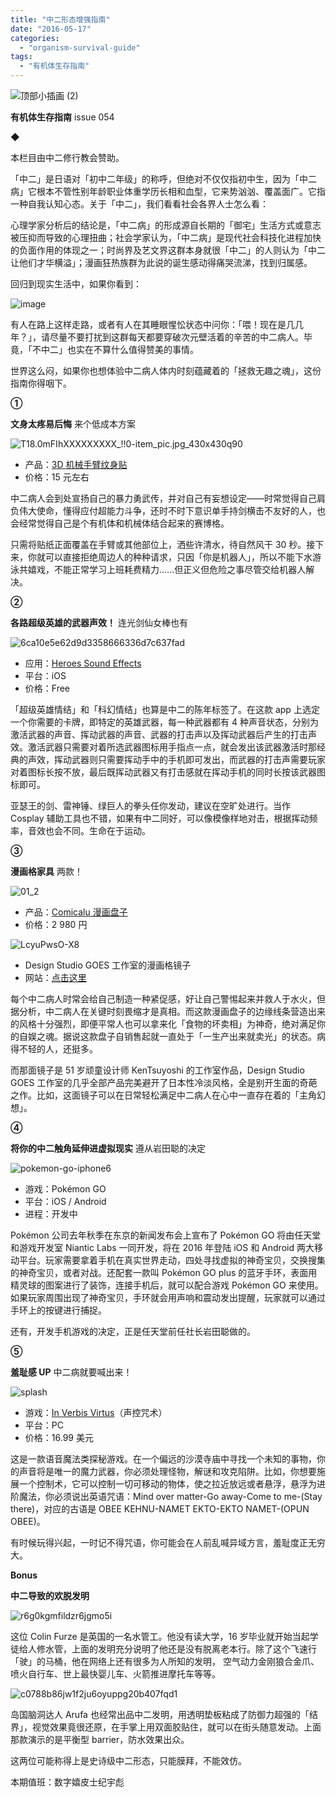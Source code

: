 ```yaml
---
title: "中二形态增强指南"
date: "2016-05-17"
categories: 
  - "organism-survival-guide"
tags: 
  - "有机体生存指南"
---
```


![顶部小插画 (2)](/images/57351.jpg)

**有机体生存指南** issue 054

◆

本栏目由中二修行教会赞助。

「中二」是日语对「初中二年级」的称呼，但绝对不仅仅指初中生，因为「中二病」它根本不管性别年龄职业体重学历长相和血型，它来势汹汹、覆盖面广。它指一种自我认知心态。关于「中二」，我们看看社会各界人士怎么看：

心理学家分析后的结论是，「中二病」的形成源自长期的「御宅」生活方式或意志被压抑而导致的心理扭曲；社会学家认为，「中二病」是现代社会科技化进程加快的负面作用的体现之一；时尚界及艺文界这群本身就很「中二」的人则认为「中二让他们才华横溢」；漫画狂热族群为此说的诞生感动得痛哭流涕，找到归属感。

回归到现实生活中，如果你看到：

![image](/images/83677.gif)

有人在路上这样走路，或者有人在其睡眼惺忪状态中问你：「喂！现在是几几年？」，请尽量不要打扰到这群每天都要穿破次元壁活着的辛苦的中二病人。毕竟，「不中二」也实在不算什么值得赞美的事情。

世界这么闷，如果你也想体验中二病人体内时刻蕴藏着的「拯救无趣之魂」，这份指南你得咽下。

**①**

**文身太疼易后悔** 来个低成本方案

![T18.0mFIhXXXXXXXXX_!!0-item_pic.jpg_430x430q90](/images/09423.jpg)

- 产品：[3D 机械手臂纹身贴](https://detail.tmall.com/item.htm?spm=a1z10.3-b.w4011-13094772042.24.QsfHvn&id=24103080800&rn=c67131ce740ebc4ee89c81167f26a750&abbucket=14)
- 价格：15 元左右

中二病人会到处宣扬自己的暴力勇武传，并对自己有妄想设定——时常觉得自己肩负伟大使命，懂得应付超能力斗争，还时不时下意识单手持剑横击不友好的人，也会经常觉得自己是个有机体和机械体结合起来的赛博格。

只需将贴纸正面覆盖在手臂或其他部位上，洒些许清水，待自然风干 30 秒。接下来，你就可以直接拒绝周边人的种种请求，只因「你是机器人」，所以不能下水游泳共嬉戏，不能正常学习上班耗费精力......但正义但危险之事尽管交给机器人解决。

****②****

**各路超级英雄的武器声效！** 连光剑仙女棒也有

![6ca10e5e62d9d3358666336d7c637fad](https://liqi.io/wp-content/uploads/2016/05/81515-577x1024.jpe)

- 应用：[Heroes Sound Effects](https://itunes.apple.com/cn/app/heroes-sound-effects-iheros/id540610523?mt=8)
- 平台：iOS
- 价格：Free

「超级英雄情结」和「科幻情结」也算是中二的陈年标签了。在这款 app 上选定一个你需要的卡牌，即特定的英雄武器，每一种武器都有 4 种声音状态，分别为激活武器的声音、挥动武器的声音、武器的打击声以及挥动武器后产生的打击声效。激活武器只需要对着所选武器图标用手指点一点，就会发出该武器激活时那经典的声效，挥动武器则只需要挥动手中的手机即可发出，而武器的打击声需要玩家对着图标长按不放，最后既挥动武器又有打击感就在挥动手机的同时长按该武器图标即可。

亚瑟王的剑、雷神锤、绿巨人的拳头任你发动，建议在空旷处进行。当作 Cosplay 辅助工具也不错，如果有中二同好，可以像模像样地对击，根据挥动频率，音效也会不同。生命在于运动。

******③******

**漫画格家具** 两款！

![01_2](/images/76525.jpg)

- 产品：[Comicalu 漫画盘子](https://www.comicalu.com/index.html)
- 价格：2 980 円

![LcyuPwsO-X8](/images/54175.jpg)

- Design Studio GOES 工作室的漫画格镜子
- 网站：[点击这里](https://www.goes.co.jp/)

每个中二病人时常会给自己制造一种紧促感，好让自己警惕起来并救人于水火，但据分析，中二病人在关键时刻畏缩才是真相。而这款漫画盘子的边缘线条营造出来的风格十分强烈，即便平常人也可以拿来化「食物的坏卖相」为神奇，绝对满足你的自娱之魂。据说这款盘子自销售起就一直处于「一生产出来就卖光」的状态。病得不轻的人，还挺多。

而那面镜子是 51 岁顽童设计师 KenTsuyoshi 的工作室作品，Design Studio GOES 工作室的几乎全部产品完美避开了日本性冷淡风格，全是别开生面的奇葩之作。比如，这面镜子可以在日常轻松满足中二病人在心中一直存在着的「主角幻想」。

**④**

**将你的中二触角延伸进虚拟现实** 遵从岩田聪的决定

![pokemon-go-iphone6](/images/76933-867x1024.png)

- 游戏：Pokémon GO
- 平台：iOS / Android
- 进程：开发中

Pokémon 公司去年秋季在东京的新闻发布会上宣布了 Pokémon GO 将由任天堂和游戏开发室 Niantic Labs 一同开发，将在 2016 年登陆 iOS 和 Android 两大移动平台。玩家需要拿着手机在真实世界走动，四处寻找虚拟的神奇宝贝，交换搜集的神奇宝贝，或者对战。还配套一款叫 Pokémon GO plus 的蓝牙手环，表面用精灵球的图案进行了装饰，连接手机后，就可以配合游戏 Pokémon GO 来使用。如果玩家周围出现了神奇宝贝，手环就会用声响和震动发出提醒，玩家就可以通过手环上的按键进行捕捉。

还有，开发手机游戏的决定，正是任天堂前任社长岩田聪做的。

**⑤**

**羞耻感 UP** 中二病就要喊出来！

![splash](/images/58134-1821x1024.jpg)

- 游戏：[In Verbis Virtus](https://store.steampowered.com/app/242840)（声控咒术）
- 平台：PC
- 价格：16.99 美元

这是一款语音魔法类探秘游戏。在一个偏远的沙漠寺庙中寻找一个未知的事物，你的声音将是唯一的魔力武器，你必须处理怪物，解谜和攻克陷阱。比如，你想要施展一个控制术，它可以控制一切可移动的物体，使之拉近放远或者悬浮，悬浮为进阶魔法，你必须说出英语咒语：Mind over matter-Go away-Come to me-(Stay there)，对应的古语是 OBEE KEHNU-NAMET EKTO-EKTO NAMET-(OPUN OBEE)。

有时候玩得兴起，一时记不得咒语，你可能会在人前乱喊异域方言，羞耻度正无穷大。

**Bonus**

**中二导致的欢脱发明**

![r6g0kgmfildzr6jgmo5i](/images/27728.gif)

这位 Colin Furze 是英国的一名水管工。他没有读大学，16 岁毕业就开始当起学徒给人修水管，上面的发明充分说明了他还是没有脱离老本行。除了这个飞速行「驶」的马桶，他在网络上还有很多为人所知的发明， 空气动力金刚狼合金爪、喷火自行车、世上最快婴儿车、火箭推进摩托车等等。

![c0788b86jw1f2ju6oyuppg20b407fqd1](/images/23810.gif)

岛国脑洞达人 Arufa 也经常出品中二发明，用透明垫板粘成了防御力超强的「结界」，视觉效果竟很还原，在手掌上用双面胶贴住，就可以在街头随意发动。上面那款演示的是平衡型 barrier，防水效果出众。

这两位可能称得上是史诗级中二形态，只能膜拜，不能效仿。

本期值班：数字嬉皮士纪宇彪
